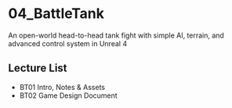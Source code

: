 # 04_BattleTank
An open-world head-to-head tank fight with simple AI, terrain, and advanced control system in Unreal 4


## Lecture List 
* BT01 Intro, Notes & Assets
* BT02 Game Design Document
